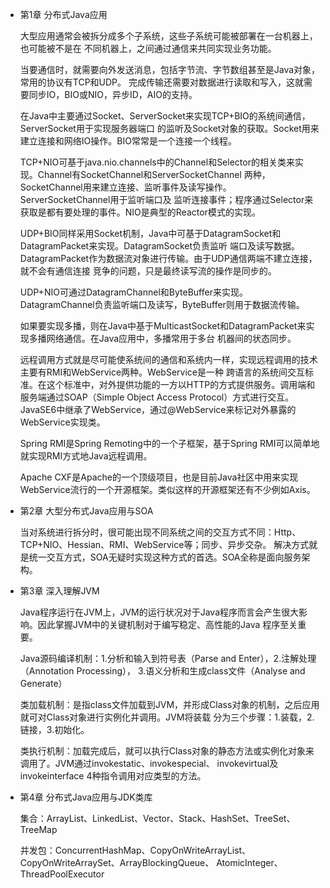 - 第1章 分布式Java应用

    大型应用通常会被拆分成多个子系统，这些子系统可能被部署在一台机器上，也可能被不是在
    不同机器上，之间通过通信来共同实现业务功能。
    
    当要通信时，就需要向外发送消息，包括字节流、字节数组甚至是Java对象， 常用的协议有TCP和UDP。
    完成传输还需要对数据进行读取和写入，这就需要同步IO，BIO或NIO，异步ID，AIO的支持。
    
    在Java中主要通过Socket、ServerSocket来实现TCP+BIO的系统间通信，ServerSocket用于实现服务器端口
    的监听及Socket对象的获取。Socket用来建立连接和网络IO操作。BIO常常是一个连接一个线程。
    
    TCP+NIO可基于java.nio.channels中的Channel和Selector的相关类来实现。Channel有SocketChannel和ServerSocketChannel
    两种，SocketChannel用来建立连接、监听事件及读写操作。ServerSocketChannel用于监听端口及
    监听连接事件；程序通过Selector来获取是都有要处理的事件。NIO是典型的Reactor模式的实现。
    
    UDP+BIO同样采用Socket机制，Java中可基于DatagramSocket和DatagramPacket来实现。DatagramSocket负责监听
    端口及读写数据。DatagramPacket作为数据流对象进行传输。由于UDP通信两端不建立连接，就不会有通信连接
    竞争的问题，只是最终读写流的操作是同步的。
    
    UDP+NIO可通过DatagramChannel和ByteBuffer来实现。DatagramChannel负责监听端口及读写，ByteBuffer则用于数据流传输。
    
    如果要实现多播，则在Java中基于MulticastSocket和DatagramPacket来实现多播网络通信。在Java应用中，多播常用于多台
    机器间的状态同步。
    
    远程调用方式就是尽可能使系统间的通信和系统内一样，实现远程调用的技术主要有RMI和WebService两种。WebService是一种
    跨语言的系统间交互标准。在这个标准中，对外提供功能的一方以HTTP的方式提供服务。调用端和服务端通过SOAP（Simple Object
    Access Protocol）方式进行交互。JavaSE6中继承了WebService，通过@WebService来标记对外暴露的WebService实现类。
    
    Spring RMI是Spring Remoting中的一个子框架，基于Spring RMI可以简单地就实现RMI方式地Java远程调用。
    
    Apache CXF是Apache的一个顶级项目，也是目前Java社区中用来实现WebService流行的一个开源框架。类似这样的开源框架还有不少例如Axis。
    
- 第2章 大型分布式Java应用与SOA

    当对系统进行拆分时，很可能出现不同系统之间的交互方式不同：Http、TCP+NIO、Hessian、RMI、WebService等；同步、异步交杂。
    解决方式就是统一交互方式，SOA无疑时实现这种方式的首选。SOA全称是面向服务架构。
    
- 第3章 深入理解JVM
    
    Java程序运行在JVM上，JVM的运行状况对于Java程序而言会产生很大影响。因此掌握JVM中的关键机制对于编写稳定、高性能的Java
    程序至关重要。
    
    Java源码编译机制：1.分析和输入到符号表（Parse and Enter），2.注解处理（Annotation Processing），
    3.语义分析和生成class文件（Analyse and Generate）
    
    类加载机制：是指class文件加载到JVM，并形成Class对象的机制，之后应用就可对Class对象进行实例化并调用。JVM将装载
    分为三个步骤：1.装载，2.链接，3.初始化。
    
    类执行机制：加载完成后，就可以执行Class对象的静态方法或实例化对象来调用了。JVM通过invokestatic、invokespecial、
    invokevirtual及invokeinterface 4种指令调用对应类型的方法。
    
- 第4章 分布式Java应用与JDK类库

    集合：ArrayList、LinkedList、Vector、Stack、HashSet、TreeSet、TreeMap
    
    并发包：ConcurrentHashMap、CopyOnWriteArrayList、CopyOnWriteArraySet、ArrayBlockingQueue、
        AtomicInteger、ThreadPoolExecutor
    